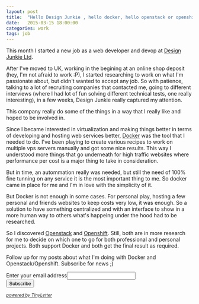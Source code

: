 ```yaml
---
layout: post
title:  "Hello Design Junkie , hello docker, hello openstack or openshift, hello cloud"
date:   2015-03-15 18:00:00
categories: work
tags: job
---
```


This month I started a new job as a web developer and devop at [Design Junkie Ltd](http://www.designjunkie.com/).

After I've moved to UK, working in the begining at an online shop deposit (hey, I'm not afraid to work :P), I started researching to work on what I'm passionate about, but didn't wanted to accept any job. So with patience, talking to a lot of recruiting companies that contacted me, going to different interviews (where I had lot of fun solving different technical tests, one really interesting), in a few weeks, Design Junkie really captured my attention.

This company really do some of the things in a way that I really like and hoped to be involved in.

Since I became interested in virtualization and making things better in terms of developing and hosting web services better, [Docker](http://www.docker.com/) was the tool that I needed to do. I've been playing to create various recipes to work on multiple vps servers manually and got some nice results. This way I understood more things that go underneath for high traffic websites where performance per cost is a major thing to take in consideration.

But in time, an autommation really was needed, but still the need of 100% fine tunning on any service it is the most important thing to me. So docker came in place for me and I'm in love with the simplicity of it.

But Docker is not enough in some cases. For personal play, hosting a few personal and friends websites to keep costs very low, it was enough. So a solution to have something centralized and with an interface to show in a more human way to others what's happeing under the hood had to be researched.

So I discovered [Openstack](http://www.openstack.com/) and [Openshift](http://www.openshift.com/). Still, both are in more research for me to decide on which one to go for both professional and personal projects. Both support Docker and both get the final result as required.

Follow up for my posts about what I'm doing with Docker and Openstack/Openshift. Subscribe for news ;)

<form action="https://tinyletter.com/gabemeuk" method="post" target="popupwindow" onsubmit="window.open('https://tinyletter.com/gabemeuk', 'popupwindow', 'scrollbars=yes,width=800,height=600');return true"><div class="form-group"><label for="tlemail">Enter your email address</label><input class="form-control" type="email" name="email" id="tlemail" /></div><input type="hidden" value="1" name="embed"/><button class="btn btn-default" type="submit">Subscribe</button><p><small><em><a href="https://tinyletter.com">powered by TinyLetter</a></em></small></p></form>
